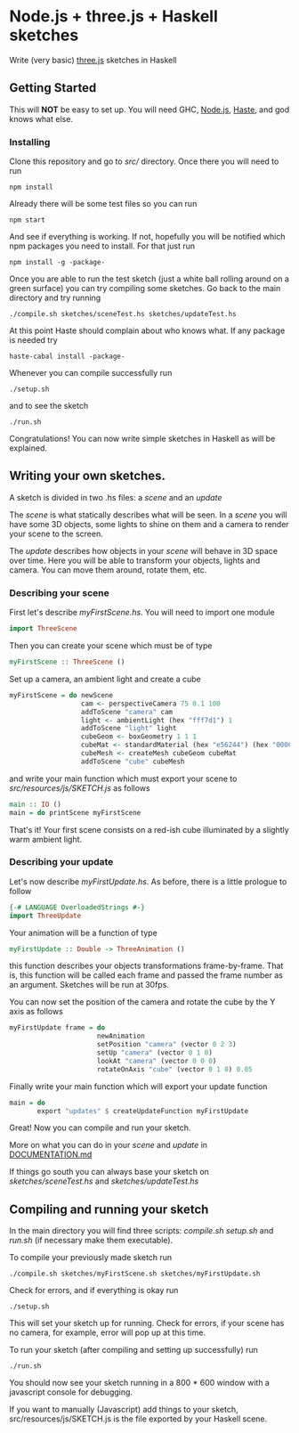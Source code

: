 # Node.js + three.js + Haskell sketches

Write (very basic) [three.js](https://threejs.org/) sketches in Haskell

## Getting Started

This will **NOT** be easy to set up. You will need GHC, [Node.js](https://nodejs.org/), [Haste](https://haste-lang.org/), and god knows what else.

### Installing

Clone this repository and go to *src/* directory. Once there you will need to run

```
npm install
```

Already there will be some test files so you can run

```
npm start
```

And see if everything is working. If not, hopefully you will be notified which npm packages you need to install. For that just run

```
npm install -g -package-
```

Once you are able to run the test sketch (just a white ball rolling around on a green surface) you can try compiling some sketches. Go back to the main directory and try running

```
./compile.sh sketches/sceneTest.hs sketches/updateTest.hs
```

At this point Haste should complain about who knows what. If any package is needed try

```
haste-cabal install -package-
```

Whenever you can compile successfully run

```
./setup.sh
```

and to see the sketch

```
./run.sh
```

Congratulations! You can now write simple sketches in Haskell as will be explained.

## Writing your own sketches.

A sketch is divided in two .hs files: a *scene* and an *update*

The *scene* is what statically describes what will be seen. In a *scene* you will have some 3D objects, some lights to shine on them and a camera to render your scene to the screen.

The *update* describes how objects in your *scene* will behave in 3D space over time. Here you will be able to transform your objects, lights and camera. You can move them around, rotate them, etc.

### Describing your scene

First let's describe *myFirstScene.hs*. You will need to import one module

```haskell
import ThreeScene
```

Then you can create your scene which must be of type

```haskell
myFirstScene :: ThreeScene ()
```

Set up a camera, an ambient light and create a cube

```haskell
myFirstScene = do newScene
                  cam <- perspectiveCamera 75 0.1 100
                  addToScene "camera" cam
                  light <- ambientLight (hex "fff7d1") 1
                  addToScene "light" light
                  cubeGeom <- boxGeometry 1 1 1
                  cubeMat <- standardMaterial (hex "e56244") (hex "000000") 1 0.4
                  cubeMesh <- createMesh cubeGeom cubeMat
                  addToScene "cube" cubeMesh
```

and write your main function which must export your scene to *src/resources/js/SKETCH.js* as follows

```haskell
main :: IO ()
main = do printScene myFirstScene
```

That's it! Your first scene consists on a red-ish cube illuminated by a slightly warm ambient light.

### Describing your update

Let's now describe *myFirstUpdate.hs*. As before, there is a little prologue to follow

```haskell
{-# LANGUAGE OverloadedStrings #-}
import ThreeUpdate
```

Your animation will be a function of type

```haskell
myFirstUpdate :: Double -> ThreeAnimation ()
```

this function describes your objects transformations frame-by-frame. That is, this function will be called each frame and passed the frame number as an argument. Sketches will be run at 30fps.

You can now set the position of the camera and rotate the cube by the Y axis as follows

```haskell
myFirstUpdate frame = do
                      newAnimation
                      setPosition "camera" (vector 0 2 3)
                      setUp "camera" (vector 0 1 0)
                      lookAt "camera" (vector 0 0 0)
                      rotateOnAxis "cube" (vector 0 1 0) 0.05
```

Finally write your main function which will export your update function

```haskell
main = do
       export "updates" $ createUpdateFunction myFirstUpdate
```

Great! Now you can compile and run your sketch.

More on what you can do in your *scene* and *update* in [DOCUMENTATION.md](https://github.com/ivoelbert/threesketches/blob/master/DOCUMENTATION.md)

If things go south you can always base your sketch on *sketches/sceneTest.hs* and *sketches/updateTest.hs*

## Compiling and running your sketch

In the main directory you will find three scripts: *compile.sh* *setup.sh* and *run.sh* (if necessary make them executable).

To compile your previously made sketch run

```
./compile.sh sketches/myFirstScene.sh sketches/myFirstUpdate.sh
```

Check for errors, and if everything is okay run

```
./setup.sh
```

This will set your sketch up for running. Check for errors, if your scene has no camera, for example, error will pop up at this time.

To run your sketch (after compiling and setting up successfully) run

```
./run.sh
```

You should now see your sketch running in a 800 * 600 window with a javascript console for debugging.

If you want to manually (Javascript) add things to your sketch, src/resources/js/SKETCH.js is the file exported by your Haskell scene.

